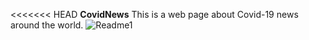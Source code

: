 <<<<<<< HEAD
**CovidNews**
This is a web page about Covid-19 news around the world. 
<img src="img/imgReadme/readme1" alt="Readme1"/>


